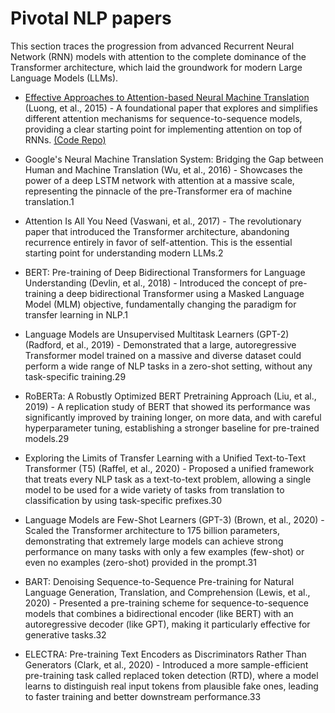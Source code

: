 # Pivotal NLP papers

This section traces the progression from advanced Recurrent Neural Network (RNN) models with attention to the complete dominance of the Transformer architecture, which laid the groundwork for modern Large Language Models (LLMs).

* [Effective Approaches to Attention-based Neural Machine Translation](https://arxiv.org/pdf/1508.04025) (Luong, et al., 2015) - A foundational paper that explores and simplifies different attention mechanisms for sequence-to-sequence models, providing a clear starting point for implementing attention on top of RNNs.
[(Code Repo)](https://github.com/lmthang/nmt.hybrid)

* Google's Neural Machine Translation System: Bridging the Gap between Human and Machine Translation (Wu, et al., 2016) - Showcases the power of a deep LSTM network with attention at a massive scale, representing the pinnacle of the pre-Transformer era of machine translation.1

* Attention Is All You Need (Vaswani, et al., 2017) - The revolutionary paper that introduced the Transformer architecture, abandoning recurrence entirely in favor of self-attention. This is the essential starting point for understanding modern LLMs.2

* BERT: Pre-training of Deep Bidirectional Transformers for Language Understanding (Devlin, et al., 2018) - Introduced the concept of pre-training a deep bidirectional Transformer using a Masked Language Model (MLM) objective, fundamentally changing the paradigm for transfer learning in NLP.1

* Language Models are Unsupervised Multitask Learners (GPT-2) (Radford, et al., 2019) - Demonstrated that a large, autoregressive Transformer model trained on a massive and diverse dataset could perform a wide range of NLP tasks in a zero-shot setting, without any task-specific training.29

* RoBERTa: A Robustly Optimized BERT Pretraining Approach (Liu, et al., 2019) - A replication study of BERT that showed its performance was significantly improved by training longer, on more data, and with careful hyperparameter tuning, establishing a stronger baseline for pre-trained models.29

* Exploring the Limits of Transfer Learning with a Unified Text-to-Text Transformer (T5) (Raffel, et al., 2020) - Proposed a unified framework that treats every NLP task as a text-to-text problem, allowing a single model to be used for a wide variety of tasks from translation to classification by using task-specific prefixes.30

* Language Models are Few-Shot Learners (GPT-3) (Brown, et al., 2020) - Scaled the Transformer architecture to 175 billion parameters, demonstrating that extremely large models can achieve strong performance on many tasks with only a few examples (few-shot) or even no examples (zero-shot) provided in the prompt.31

* BART: Denoising Sequence-to-Sequence Pre-training for Natural Language Generation, Translation, and Comprehension (Lewis, et al., 2020) - Presented a pre-training scheme for sequence-to-sequence models that combines a bidirectional encoder (like BERT) with an autoregressive decoder (like GPT), making it particularly effective for generative tasks.32

* ELECTRA: Pre-training Text Encoders as Discriminators Rather Than Generators (Clark, et al., 2020) - Introduced a more sample-efficient pre-training task called replaced token detection (RTD), where a model learns to distinguish real input tokens from plausible fake ones, leading to faster training and better downstream performance.33

